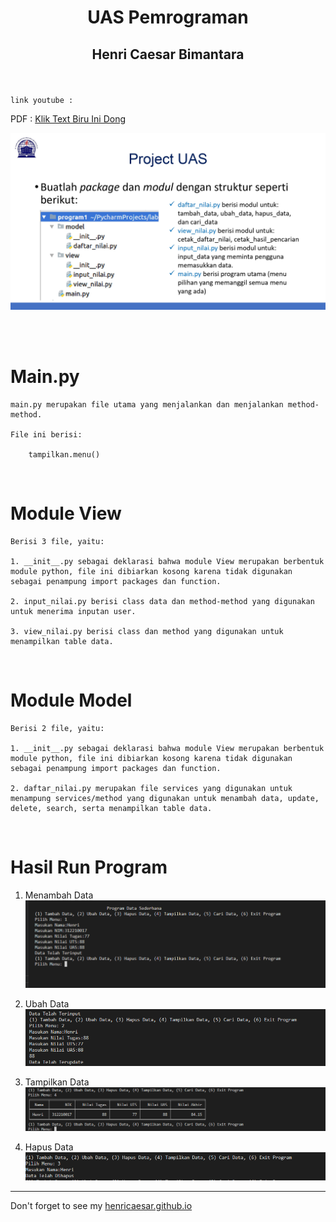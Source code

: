 # <p align="center"> UAS Pemrograman
   ## <p align="center"> Henri Caesar Bimantara


<br>

```
link youtube :

```
  PDF : [Klik Text Biru Ini Dong](assets/Tutorial.pdf)

![soal](./assets/15%20Project%20UAS_pages-to-jpg-0002.jpg)

<br>


<br>

# Main.py 

```
main.py merupakan file utama yang menjalankan dan menjalankan method-method.

File ini berisi:

    tampilkan.menu()
```

<br>

# Module View 

```
Berisi 3 file, yaitu:

1. __init__.py sebagai deklarasi bahwa module View merupakan berbentuk module python, file ini dibiarkan kosong karena tidak digunakan sebagai penampung import packages dan function.

2. input_nilai.py berisi class data dan method-method yang digunakan untuk menerima inputan user.

3. view_nilai.py berisi class dan method yang digunakan untuk menampilkan table data.
```

<br>

# Module Model 

```
Berisi 2 file, yaitu:

1. __init__.py sebagai deklarasi bahwa module View merupakan berbentuk module python, file ini dibiarkan kosong karena tidak digunakan sebagai penampung import packages dan function.

2. daftar_nilai.py merupakan file services yang digunakan untuk menampung services/method yang digunakan untuk menambah data, update, delete, search, serta menampilkan table data.
```

<br>

# Hasil Run Program 

1. Menambah Data
   ![soal](./assets/2023-01-10.png)

2. Ubah Data
   ![soal](./assets/2023-01-10%20(1).png)

3. Tampilkan Data
   ![soal](./assets/2023-01-10%20(2).png)

4. Hapus Data
   ![soal](./assets/2023-01-10%20(3).png)

---

Don't forget to see my [henricaesar.github.io](henricaesar.github.io)
